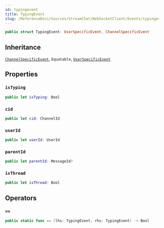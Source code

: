 ```yaml
---
id: typingevent 
title: TypingEvent
slug: /ReferenceDocs/Sources/StreamChat/WebSocketClient/Events/typingevent
---
```


``` swift
public struct TypingEvent: UserSpecificEvent, ChannelSpecificEvent 
```

## Inheritance

[`ChannelSpecificEvent`](ChannelSpecificEvent), `Equatable`, [`UserSpecificEvent`](UserSpecificEvent)

## Properties

### `isTyping`

``` swift
public let isTyping: Bool
```

### `cid`

``` swift
public let cid: ChannelId
```

### `userId`

``` swift
public let userId: UserId
```

### `parentId`

``` swift
public let parentId: MessageId?
```

### `isThread`

``` swift
public let isThread: Bool
```

## Operators

### `==`

``` swift
public static func == (lhs: TypingEvent, rhs: TypingEvent) -> Bool 
```
